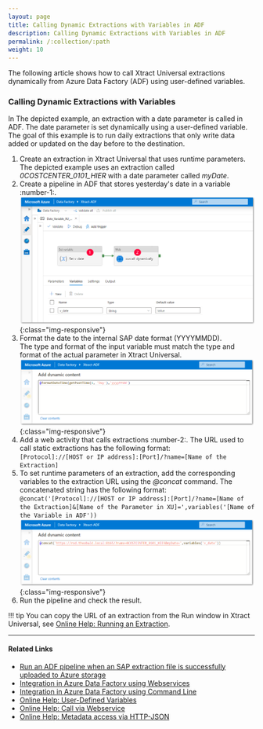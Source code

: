 ```yaml
---
layout: page
title: Calling Dynamic Extractions with Variables in ADF
description: Calling Dynamic Extractions with Variables in ADF
permalink: /:collection/:path
weight: 10
---
```


The following article shows how to call Xtract Universal extractions dynamically from Azure Data Factory (ADF) using user-defined variables. <br>

### Calling Dynamic Extractions with Variables

In The depicted example, an extraction with a date parameter is called in ADF.
The date parameter is set dynamically using a user-defined variable.<br>
The goal of this example is to run daily extractions that only write data added or updated on the day before to the destination.

1. Create an extraction in Xtract Universal that uses runtime parameters.<br>
The depicted example uses an extraction called *0COSTCENTER_0101_HIER* with a date parameter called *myDate*. 
2. Create a pipeline in ADF that stores yesterday's date in a variable :number-1:.<br>
![adf-pipeline](../assets/images/xu/articles/adf-pipeline.png){:class="img-responsive"}
3. Format the date to the internal SAP date format (YYYYMMDD).<br>
The type and format of the input variable must match the type and format of the actual parameter in Xtract Universal.
![adf-call-extractions-variable](../assets/images/xu/articles/azura-data-factory-date-variable.png){:class="img-responsive"}
4. Add a web activity that calls extractions :number-2:.
The URL used to call static extractions has the following format: <br>`[Protocol]://[HOST or IP address]:[Port]/?name=[Name of the Extraction]`
5. To set runtime parameters of an extraction, add the corresponding variables to the extraction URL using the *@concat* command. 
The concatenated string has the following format:<br>
`@concat('[Protocol]://[HOST or IP address]:[Port]/?name=[Name of the Extraction]&[Name of the Parameter in XU]=',variables('[Name of the Variable in ADF'))`<br>
![adf-call-extractions-variable](../assets/images/xu/articles/adf-call-extraction-variable.png){:class="img-responsive"}
6. Run the pipeline and check the result.

!!! tip
    You can copy the URL of an extraction from the Run window in Xtract Universal, see [Online Help: Running an Extraction](https://help.theobald-software.com/en/xtract-universal/getting-started/run-an-extraction#run-extraction).

******

#### Related Links
- [Run an ADF pipeline when an SAP extraction file is successfully uploaded to Azure storage](https://kb.theobald-software.com/xtract-universal/runs-an-ADF-pipeline-when-sap-extraction-file-is-successfully-uploaded-to-Azure-storage)
- [Integration in Azure Data Factory using Webservices](https://kb.theobald-software.com/xtract-universal/adf-integration-using-webservices)
- [Integration in Azure Data Factory using Command Line](https://kb.theobald-software.com/xtract-universal/adf-integration-using-command-line)
- [Online Help: User-Defined Variables](https://help.theobald-software.com/en/xtract-universal/advanced-techniques/user-defined-variables)
- [Online Help: Call via Webservice](https://help.theobald-software.com/en/xtract-universal/execute-and-automate-extractions/call-via-webservice)
- [Online Help: Metadata access via HTTP-JSON](https://help.theobald-software.com/en/xtract-universal/advanced-techniques/metadata-access-via-http-json)
